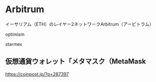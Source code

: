 # Arbitrum
イーサリアム（ETH）のレイヤー2ネットワークArbitrum（アービトラム）

optimism

starmex


## 仮想通貨ウォレット「メタマスク（MetaMask
https://coinpost.jp/?p=287397
